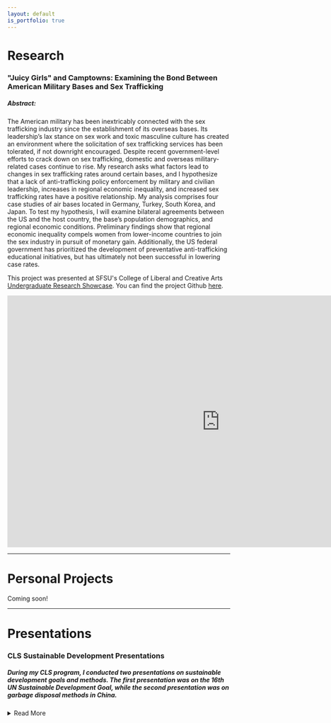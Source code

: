 ```yaml
---
layout: default
is_portfolio: true
---
```


# Research

### "Juicy Girls" and Camptowns: Examining the Bond Between American Military Bases and Sex Trafficking

##### Abstract:
The American military has been inextricably connected with the sex trafficking industry since the establishment of its overseas bases. Its leadership’s lax stance on sex work and toxic masculine culture has created an environment where the solicitation of sex trafficking services has been tolerated, if not downright encouraged. Despite recent government-level efforts to crack down on sex trafficking, domestic and overseas military-related cases continue to rise. My research asks what factors lead to changes in sex trafficking rates around certain bases, and I hypothesize that a lack of anti-trafficking policy enforcement by military and civilian leadership, increases in regional economic inequality, and increased sex trafficking rates have a positive relationship. My analysis comprises four case studies of air bases located in Germany, Turkey, South Korea, and Japan. To test my hypothesis, I will examine bilateral agreements between the US and the host country, the base’s population demographics, and regional economic conditions. Preliminary findings show that regional economic inequality compels women from lower-income countries to join the sex industry in pursuit of monetary gain. Additionally, the US federal government has prioritized the development of preventative anti-trafficking educational initiatives, but has ultimately not been successful in lowering case rates.

This project was presented at SFSU's College of Liberal and Creative Arts [Undergraduate Research Showcase](https://lca.sfsu.edu/showcase). You can find the project Github [here](https://github.com/arabellaabad/ir309).

<iframe src="https://docs.google.com/presentation/d/e/2PACX-1vRtjjJgjBkYBTmftsL408X02eKo1xGRSixV-pzPBGY0hSGoAkcAXI-SSnRrR37WDUqhpscWD9f0GLsg/embed?start=false&loop=false&delayms=3000" frameborder="0" width="960" height="569" allowfullscreen="true" mozallowfullscreen="true" webkitallowfullscreen="true"></iframe>

---

# Personal Projects

Coming soon!

---

# Presentations

### CLS Sustainable Development Presentations

##### During my CLS program, I conducted two presentations on sustainable development goals and methods. The first presentation was on the 16th UN Sustainable Development Goal, while the second presentation was on garbage disposal methods in China.

<details>
  <summary>Read More</summary>
  <break>
    <iframe src="https://docs.google.com/presentation/d/e/2PACX-1vTPYfisS7yTSYg6ZL6NxtTDRJklGEwNpPuPvdAwhPayGQIg284WmMnM3ppVc_w2__jyAc2IsR34zEQN/embed?start=false&loop=true&delayms=3000" frameborder="0" width="960" height="569" allowfullscreen="true" mozallowfullscreen="true" webkitallowfullscreen="true"></iframe><break>
    <iframe src="https://docs.google.com/presentation/d/e/2PACX-1vSJw95S6zNMR1ct9M0ltfriDQ6wGkfJebXm-uw-6ZOh2HlaINi4IFJHeMmr1dYbhiliieJKZ9SdvKup/embed?start=false&loop=true&delayms=3000" frameborder="0" width="960" height="569" allowfullscreen="true" mozallowfullscreen="true" webkitallowfullscreen="true"></iframe>
  <break>
